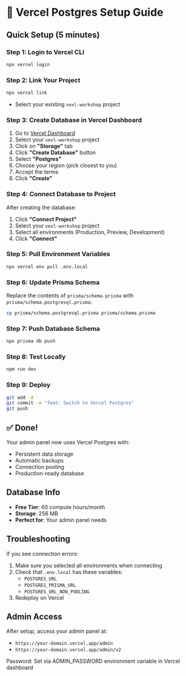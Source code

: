 # 🚀 Vercel Postgres Setup Guide

## Quick Setup (5 minutes)

### Step 1: Login to Vercel CLI
```bash
npx vercel login
```

### Step 2: Link Your Project
```bash
npx vercel link
```
- Select your existing `vexl-workshop` project

### Step 3: Create Database in Vercel Dashboard

1. Go to [Vercel Dashboard](https://vercel.com/dashboard)
2. Select your `vexl-workshop` project
3. Click on **"Storage"** tab
4. Click **"Create Database"** button
5. Select **"Postgres"**
6. Choose your region (pick closest to you)
7. Accept the terms
8. Click **"Create"**

### Step 4: Connect Database to Project

After creating the database:
1. Click **"Connect Project"**
2. Select your `vexl-workshop` project
3. Select all environments (Production, Preview, Development)
4. Click **"Connect"**

### Step 5: Pull Environment Variables
```bash
npx vercel env pull .env.local
```

### Step 6: Update Prisma Schema

Replace the contents of `prisma/schema.prisma` with `prisma/schema.postgresql.prisma`:

```bash
cp prisma/schema.postgresql.prisma prisma/schema.prisma
```

### Step 7: Push Database Schema
```bash
npx prisma db push
```

### Step 8: Test Locally
```bash
npm run dev
```

### Step 9: Deploy
```bash
git add -A
git commit -m "feat: Switch to Vercel Postgres"
git push
```

## ✅ Done!

Your admin panel now uses Vercel Postgres with:
- Persistent data storage
- Automatic backups
- Connection pooling
- Production-ready database

## Database Info

- **Free Tier**: 60 compute hours/month
- **Storage**: 256 MB
- **Perfect for**: Your admin panel needs

## Troubleshooting

If you see connection errors:
1. Make sure you selected all environments when connecting
2. Check that `.env.local` has these variables:
   - `POSTGRES_URL`
   - `POSTGRES_PRISMA_URL`
   - `POSTGRES_URL_NON_POOLING`
3. Redeploy on Vercel

## Admin Access

After setup, access your admin panel at:
- `https://your-domain.vercel.app/admin`
- `https://your-domain.vercel.app/admin/v2`

Password: Set via ADMIN_PASSWORD environment variable in Vercel dashboard